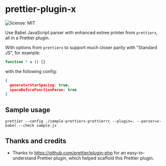 # prettier-plugin-x

![license: MIT](https://img.shields.io/badge/license-MIT-green)

Use Babel JavaScript parser with enhanced estree printer from `prettierx`,
all in a Prettier plugin.

With options from `prettierx` to support much closer parity with "Standard JS",
for example:

```js
function * a () {}
```

with the following config:

```json
{
  generatorStarSpacing: true,
  spaceBeforeFunctionParen: true
}
```

## Sample usage

```
prettier --config ./sample-prettierx-prettierrc --plugin=. --parser=x-babel --check sample.js
```

## Thanks and credits

- Thanks to https://github.com/prettier/plugin-php for an easy-to-understand Prettier plugin,
  which helped scaffold this Prettier plugin.
